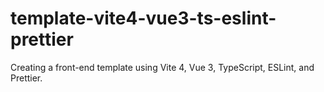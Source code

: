 # template-vite4-vue3-ts-eslint-prettier

Creating a front-end template using Vite 4, Vue 3, TypeScript, ESLint, and Prettier.
